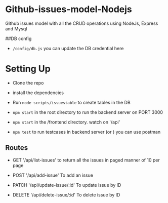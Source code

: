 # Github-issues-model-Nodejs
Github issues model with all the CRUD operations using NodeJs, Express and Mysql


##DB config

- `/config/db.js` you can update the DB credential here

# Setting Up

- Clone the repo
- install the dependencies
- Run `node scripts/issuestable` to create tables in the DB

- `npm start` in the root directory to run the backend server on PORT 3000

- `npm start` in the /frontend directory. watch on '/api'


- `npm test` to run testcases in backend server (or ) you can use postman


## Routes

- GET '/api/list-issues' to return all the issues in paged manner of 10 per page

- POST '/api/add-issue' To add an issue

- PATCH '/api/update-issue/:id' To update issue by ID

- DELETE '/api/delete-issue/:id' To delete issue by ID




